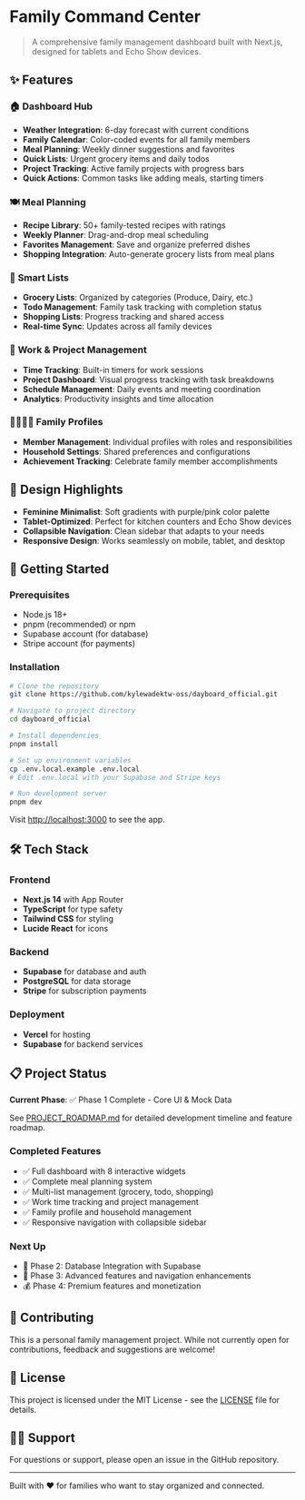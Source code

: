 # Family Command Center

> A comprehensive family management dashboard built with Next.js, designed for tablets and Echo Show devices.

## ✨ Features

### 🏠 **Dashboard Hub**
- **Weather Integration**: 6-day forecast with current conditions
- **Family Calendar**: Color-coded events for all family members
- **Meal Planning**: Weekly dinner suggestions and favorites
- **Quick Lists**: Urgent grocery items and daily todos
- **Project Tracking**: Active family projects with progress bars
- **Quick Actions**: Common tasks like adding meals, starting timers

### 🍽️ **Meal Planning**
- **Recipe Library**: 50+ family-tested recipes with ratings
- **Weekly Planner**: Drag-and-drop meal scheduling
- **Favorites Management**: Save and organize preferred dishes
- **Shopping Integration**: Auto-generate grocery lists from meal plans

### 📝 **Smart Lists**
- **Grocery Lists**: Organized by categories (Produce, Dairy, etc.)
- **Todo Management**: Family task tracking with completion status
- **Shopping Lists**: Progress tracking and shared access
- **Real-time Sync**: Updates across all family devices

### 💼 **Work & Project Management**
- **Time Tracking**: Built-in timers for work sessions
- **Project Dashboard**: Visual progress tracking with task breakdowns
- **Schedule Management**: Daily events and meeting coordination
- **Analytics**: Productivity insights and time allocation

### 👨‍👩‍👧‍👦 **Family Profiles**
- **Member Management**: Individual profiles with roles and responsibilities
- **Household Settings**: Shared preferences and configurations
- **Achievement Tracking**: Celebrate family member accomplishments

## 🎨 Design Highlights

- **Feminine Minimalist**: Soft gradients with purple/pink color palette
- **Tablet-Optimized**: Perfect for kitchen counters and Echo Show devices
- **Collapsible Navigation**: Clean sidebar that adapts to your needs
- **Responsive Design**: Works seamlessly on mobile, tablet, and desktop

## 🚀 Getting Started

### Prerequisites
- Node.js 18+ 
- pnpm (recommended) or npm
- Supabase account (for database)
- Stripe account (for payments)

### Installation

```bash
# Clone the repository
git clone https://github.com/kylewadektw-oss/dayboard_official.git

# Navigate to project directory
cd dayboard_official

# Install dependencies
pnpm install

# Set up environment variables
cp .env.local.example .env.local
# Edit .env.local with your Supabase and Stripe keys

# Run development server
pnpm dev
```

Visit [http://localhost:3000](http://localhost:3000) to see the app.

## 🛠️ Tech Stack

### Frontend
- **Next.js 14** with App Router
- **TypeScript** for type safety
- **Tailwind CSS** for styling
- **Lucide React** for icons

### Backend
- **Supabase** for database and auth
- **PostgreSQL** for data storage
- **Stripe** for subscription payments

### Deployment
- **Vercel** for hosting
- **Supabase** for backend services

## 📋 Project Status

**Current Phase**: ✅ Phase 1 Complete - Core UI & Mock Data

See [PROJECT_ROADMAP.md](./PROJECT_ROADMAP.md) for detailed development timeline and feature roadmap.

### Completed Features
- ✅ Full dashboard with 8 interactive widgets
- ✅ Complete meal planning system
- ✅ Multi-list management (grocery, todo, shopping)
- ✅ Work time tracking and project management
- ✅ Family profile and household management
- ✅ Responsive navigation with collapsible sidebar

### Next Up
- 🚧 Phase 2: Database Integration with Supabase
- 📅 Phase 3: Advanced features and navigation enhancements
- 💰 Phase 4: Premium features and monetization

## 🤝 Contributing

This is a personal family management project. While not currently open for contributions, feedback and suggestions are welcome!

## 📄 License

This project is licensed under the MIT License - see the [LICENSE](LICENSE) file for details.

## 🙋‍♀️ Support

For questions or support, please open an issue in the GitHub repository.

---

Built with ❤️ for families who want to stay organized and connected.
